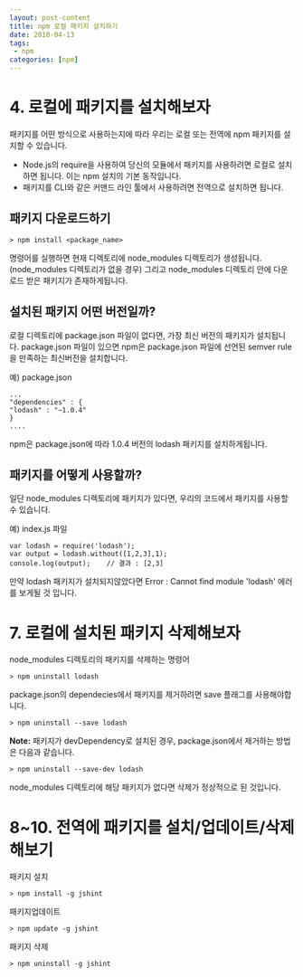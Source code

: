 ```yaml
---
layout: post-content
title: npm 로컬 패키지 설치하기
date: 2018-04-13
tags:
 - npm
categories: [npm]
---
```

# 4. 로컬에 패키지를 설치해보자

패키지를 어떤 방식으로 사용하는지에 따라 우리는 로컬 또는 전역에 npm 패키지를 설치할 수 있습니다.
 * Node.js의 require을 사용하여 당신의 모듈에서 패키지를 사용하려면 로컬로 설치하면 됩니다. 이는 npm 설치의 기본 동작입니다.
 * 패키지를 CLI와 같은 커맨드 라인 툴에서 사용하려면 전역으로 설치하면 됩니다.

## 패키지 다운로드하기
```
> npm install <package_name>
```
명령어를 실행하면 현재 디렉토리에 node_modules 디렉토리가 생성됩니다. (node_modules 디렉토리가 없을 경우)
그리고 node_modules 디렉토리 안에 다운로드 받은 패키지가 존재하게됩니다.

## 설치된 패키지 어떤 버전일까?

로컬 디렉토리에 package.json 파일이 없다면, 가장 최신 버전의 패키지가 설치됩니다. package.json 파일이 있으면 npm은 package.json 파일에 선언된 semver rule을 만족하는 최신버전을 설치합니다.


예) package.json
```
...
"dependencies" : {
"lodash" : "~1.0.4"
}
....
```
npm은 package.json에 따라 1.0.4 버전의 lodash 패키지를 설치하게됩니다.

## 패키지를 어떻게 사용할까?

일단 node_modules 디렉토리에 패키지가 있다면, 우리의 코드에서 패키지를 사용할 수 있습니다.

예) index.js 파일
```
var lodash = require('lodash');
var output = lodash.without([1,2,3],1);
console.log(output);    // 결과 : [2,3]
```
만약 lodash 패키지가 설치되지않았다면 Error : Cannot find module 'lodash' 에러를 보게될 것 입니다.

# 7. 로컬에 설치된 패키지 삭제해보자

node_modules 디렉토리의 패키지를 삭제하는 명령어
```
> npm uninstall lodash
```

package.json의 dependecies에서 패키지를 제거하려면 save 플래그를 사용해야합니다.
```
> npm uninstall --save lodash
```
**Note:** 패키지가 devDependency로 설치된 경우, package.json에서 제거하는 방법은 다음과 같습니다.

```
> npm uninstall --save-dev lodash
```
node_modules 디렉토리에 해당 패키지가 없다면 삭제가 정상적으로 된 것입니다.

# 8~10. 전역에 패키지를 설치/업데이트/삭제 해보기

패키지 설치
```
> npm install -g jshint
```
패키지업데이트
```
> npm update -g jshint
```
패키지 삭제
```
> npm uninstall -g jshint
```